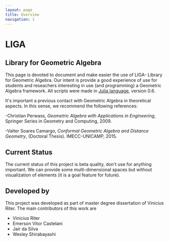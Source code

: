 ```yaml
---
layout: page
title: Overview
navigation: 1
---
```


# LIGA

## Library for Geometric Algebra


This page is devoted to document and make easier the use of LIGA- Library for 
Geometric Algebra. Our intent is provide a good experience of use for students 
and reseachers interesting in use (and programming) a Geometric Algebra 
framework. All scripts were made in [Julia language](www.julialang.org), 
version 0.6. 

It's important a previous contact with Geometric Algebra in theoretical aspects.
 In this sense, we recommend the following references:

-Christian Perwass, *Geometric Algebra with Applications in Engineering*, 
Springer Series in Geometry and Computing, 2009.

-Valter Soares Camargo, *Conformal Geometric Algebra and Distance Geometry*, (Doctoral Thesis).
IMECC-UNICAMP, 2015. 


## Current Status

The current status of this project is beta quality, don't use for anything important. We can provide some multi-dimensional spaces but without visualization of elements (it is a goal feature for future).

## Developed by

This project was developed as part of master degree dissertation of Vinicius Riter. The main contributors of this work are

* Vinicius Riter
* Emerson Vitor Castelani
* Jair da Silva
* Wesley Shirabayashi

